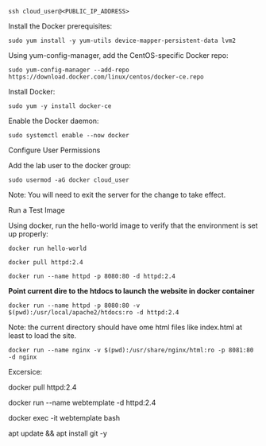 ```ssh cloud_user@<PUBLIC_IP_ADDRESS>```

Install the Docker prerequisites:

```sudo yum install -y yum-utils device-mapper-persistent-data lvm2```

Using yum-config-manager, add the CentOS-specific Docker repo:

```sudo yum-config-manager --add-repo https://download.docker.com/linux/centos/docker-ce.repo```

Install Docker:

```sudo yum -y install docker-ce```


Enable the Docker daemon:

```sudo systemctl enable --now docker```

Configure User Permissions

Add the lab user to the docker group:

```sudo usermod -aG docker cloud_user```

Note: You will need to exit the server for the change to take effect.

Run a Test Image

Using docker, run the hello-world image to verify that the environment is set up properly:

```docker run hello-world```

```docker pull httpd:2.4```

```docker run --name httpd -p 8080:80 -d httpd:2.4```

**Point current dire to the htdocs to launch the website in docker container**

```docker run --name httpd -p 8080:80 -v $(pwd):/usr/local/apache2/htdocs:ro -d httpd:2.4```

Note: the current directory should have ome html files like index.html at least to load the site. 

```docker run --name nginx -v $(pwd):/usr/share/nginx/html:ro -p 8081:80 -d nginx```

Excersice: 

docker pull httpd:2.4

docker run --name webtemplate -d httpd:2.4

docker exec -it webtemplate bash

apt update && apt install git -y



